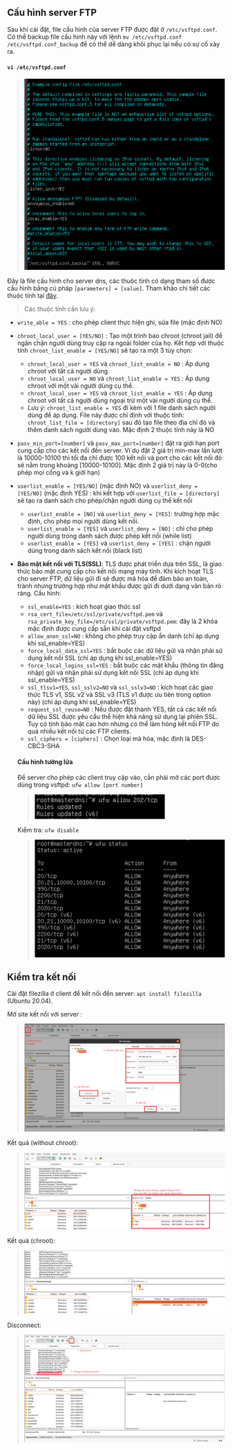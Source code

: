 ## Cấu hình server FTP
Sau khi cài đặt, file cấu hình của server FTP được đặt ở `/etc/vsftpd.conf`. Có thể backup file cấu hình này với lệnh `mv /etc/vsftpd.conf /etc/vsftpd.conf_backup` để có thể dễ dàng khôi phục lại nếu có sự cố xảy ra.

#### `vi /etc/vsftpd.conf`

> ![](../images/ftp/conf.png)

Đây là file cấu hình cho server dns, các thuộc tính có dạng tham số được cấu hình bằng cú pháp `[parameters] = [value]`. Tham khảo chi tiết các thuộc tính tại <a href="http://vsftpd.beasts.org/vsftpd_conf.html">đây</a>.
> Các thuộc tính cần lưu ý: 
- `write_able = YES` : cho phép client thực hiện ghi, sửa file (mặc định NO)
- `chroot_local_user = [YES/NO]` : Tạo một trình bao chroot (chroot jail) để ngăn chặn người dùng truy cập ra ngoài folder của họ. Kết hợp với thuộc tính `chroot_list_enable = [YES/NO]` sẽ tạo ra một 3 tùy chọn:
  - `chroot_local_user = YES` và `chroot_list_enable = NO` : Áp dụng chroot với tất cả người dùng.
  - `chroot_local_user = NO` và `chroot_list_enable = YES` : Áp dụng chroot với một vài người dùng cụ thể.
  - `chroot_local_user = YES` và `chroot_list_enable = YES` : Áp dụng chroot với tất cả người dùng ngoại trừ một vài người dùng cụ thể.
  - *Lưu ý*: `chroot_list_enable = YES` đi kèm với 1 file danh sách người dùng để áp dụng. File này được chỉ định với thuộc tính: `chroot_list_file = [directory]` sau đó tạo file theo địa chỉ đó và thêm danh sách người dùng vào. Mặc định 2 thuộc tính này là NO
- `pasv_min_port=[number]` và `pasv_max_port=[number]` đặt ra giới hạn port cung cấp cho các kết nối đến server. Ví dụ đặt 2 giá trị min-max lần lượt là 10000-10100 thì tối đa chỉ được 100 kết nối và port cho các kết nối đó sẽ nằm trong khoảng [10000-10100]. Mặc định 2 giá trị này là 0-0(cho phép mọi cổng và k giới hạn)
- `userlist_enable = [YES/NO]` (mặc định NO) và `userlist_deny = [YES/NO]` (mặc định YES) : khi kết hợp với `userlist_file = [directory]` sẽ tạo ra danh sách cho phép/chặn người dùng cụ thể kết nối
  - `userlist_enable = [NO]` và `userlist_deny = [YES]`: trường hợp mặc định, cho phép mọi người dùng kết nối.
  - `userlist_enable = [YES]` và `userlist_deny = [NO]` : chỉ cho phép người dùng trong danh sách được phép kết nối (while list)
  - `userlist_enable = [YES]` và `userlist_deny = [YES]` : chặn người dùng trong danh sách kết nối (black list)
- **Bảo mật kết nối với TLS(SSL)**: TLS được phát triển dựa trên SSL, là giao thức bảo mật cung cấp cho kết nối mạng máy tính. Khi kích hoạt TLS cho server FTP, dữ liệu gửi đi sẽ được mã hóa để đảm bảo an toàn, tránh nhưng trường hợp như mật khẩu được gửi đi dưới dạng văn bản rõ ràng. Cấu hình:
  - `ssl_enable=YES` : kích hoạt giao thức ssl
  - `rsa_cert_file=/etc/ssl/private/vsftpd.pem` và `rsa_private_key_file=/etc/ssl/private/vsftpd.pem`: đây là 2 khóa mặc định được cung cấp sẵn khi cài đặt vsftpd
  - `allow_anon_ssl=NO` : không cho phép truy cập ẩn danh (chỉ áp dụng khi ssl_enable=YES)
  - `force_local_data_ssl=YES` : bắt buộc các dữ liệu gửi và nhận phải sử dụng kết nối SSL (chỉ áp dụng khi ssl_enable=YES)
  - `force_local_logins_ssl=YES` : bắt buộc các mật khẩu (thông tin đăng nhập) gửi và nhận phải sử dụng kết nối SSL (chỉ áp dụng khi ssl_enable=YES)
  - `ssl_tlsv1=YES`, `ssl_sslv2=NO` và `ssl_sslv3=NO` : kích hoạt các giao thức TLS v1, SSL v2 và SSL v3 (TLS v1 được ưu tiên trong option này) (chỉ áp dụng khi ssl_enable=YES)
  - `request_ssl_reuse=NO` : Nếu được đặt thành YES, tất cả các kết nối dữ liệu SSL được yêu cầu thể hiện khả năng sử dụng lại phiên SSL. Tuy có tính bảo mật cao hơn nhưng có thể làm hỏng kết nối FTP do quá nhiều kết nối từ các FTP clients.
  - `ssl_ciphers = [ciphers]` : Chọn loại mã hóa, mặc định là DES-CBC3-SHA
  
  #### Cấu hình tường lửa
  Để server cho phép các client truy cập vào, cần phải mở các port được dùng trong vsftpd: `ufw allow [port number]`
  
  > ![](../images/ftp/fw.png)
  
  Kiểm tra: `ufw disable`
  
  > ![](../images/ftp/fwstt.png)
  
## Kiểm tra kết nối
 Cài đặt filezilla ở client để kết nối đến server: `apt install filezilla` (Ubuntu 20.04). 

 Mở site kết nối với server :

  > ![](../images/ftp/cn.png)

 Kết quả (without chroot):

 > ![](../images/ftp/ftp.png)

 Kết quả (chroot):

 > ![](../images/ftp/ftpchroot.png)

 Disconnect:

 > ![](../images/ftp/dcn.png)
